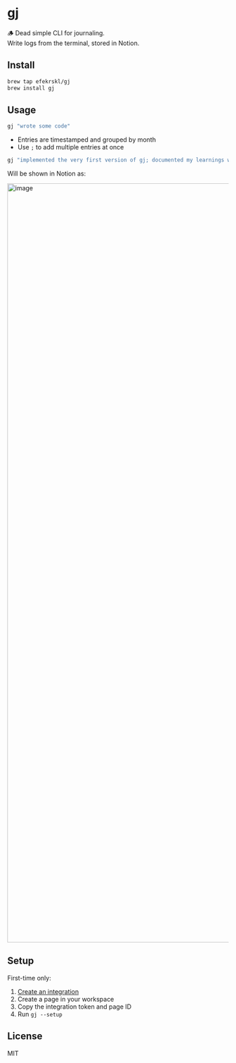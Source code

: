 # gj

🪵 Dead simple CLI for journaling.  
Write logs from the terminal, stored in Notion.

## Install

```bash
brew tap efekrskl/gj
brew install gj
```

## Usage

```bash
gj "wrote some code"
```

- Entries are timestamped and grouped by month
- Use `;` to add multiple entries at once

```bash
gj "implemented the very first version of gj; documented my learnings with gj; solved some bugs"
```

Will be shown in Notion as:

<img width="1723" alt="image" src="https://github.com/user-attachments/assets/b7726166-5648-4870-9192-aa64aaadf24e" />


## Setup

First-time only:

1. [Create an integration](https://www.notion.so/my-integrations)
2. Create a page in your workspace
3. Copy the integration token and page ID
4. Run `gj --setup`

## License

MIT
